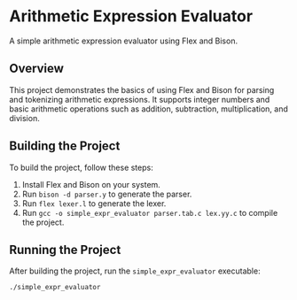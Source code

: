# Arithmetic Expression Evaluator

A simple arithmetic expression evaluator using Flex and Bison.

## Overview

This project demonstrates the basics of using Flex and Bison for parsing and tokenizing arithmetic expressions. It supports integer numbers and basic arithmetic operations such as addition, subtraction, multiplication, and division.

## Building the Project

To build the project, follow these steps:

1. Install Flex and Bison on your system.
2. Run `bison -d parser.y` to generate the parser.
3. Run `flex lexer.l` to generate the lexer.
4. Run `gcc -o simple_expr_evaluator parser.tab.c lex.yy.c` to compile the project.

## Running the Project

After building the project, run the `simple_expr_evaluator` executable:

```bash
./simple_expr_evaluator


